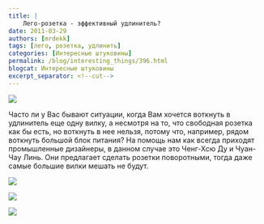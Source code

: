 ```yaml
---
title: |
    Лего-розетка - эффективный удлинитель?
date: 2011-03-29
authors: [mrdekk]
tags: [лего, розетка, удлинить]
categories: [Интересные штуковины]
permalink: /blog/interesting_things/396.html
blogcat: Интересные штуковины
excerpt_separator: <!--cut-->
---
```



![](http://itw66.ru/uploads/images/00/00/01/2011/03/29/2adaa5.jpg)


Часто ли у Вас бывают ситуации, когда Вам хочется воткнуть в удлинитель еще одну вилку, а несмотря на то, что свободная розетка как бы есть, но воткнуть в нее нельзя, потому что, например, рядом воткнуть большой блок питания? На помощь нам как всегда приходят промышленные дизайнеры, в данном случае это Ченг-Хсю Ду и Чуан-Чау Линь. Они предлагает сделать розетки поворотными, тогда даже самые большие вилки мешать не будут. 


![](http://itw66.ru/uploads/images/00/00/01/2011/03/29/79c04f.png)



![](http://itw66.ru/uploads/images/00/00/01/2011/03/29/414cf7.jpg)


![](http://itw66.ru/uploads/images/00/00/01/2011/03/29/6d0178.jpg)

